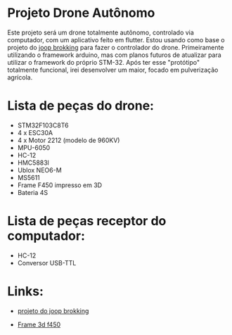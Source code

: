 # Projeto Drone Autônomo

Este projeto será um drone totalmente autônomo, controlado via computador, com um aplicativo feito em flutter. Estou usando como base o projeto do [joop brokking](http://brokking.net/) para fazer o controlador do drone. Primeiramente utilizando o framework arduino, mas com planos futuros de atualizar para utilizar o framework do próprio STM-32. Após ter esse "protótipo" totalmente funcional, irei desenvolver um maior, focado em pulverização agrícola.

# Lista de peças do drone:
- STM32F103C8T6
- 4 x ESC30A
- 4 x Motor 2212 (modelo de 960KV)
- MPU-6050
- HC-12
- HMC5883l
- Ublox NEO6-M
- MS5611
- Frame F450 impresso em 3D
- Bateria 4S

# Lista de peças receptor do computador:
- HC-12
- Conversor USB-TTL

# Links:
- [projeto do joop brokking](http://www.brokking.net/ymfc-32_auto_main.html)

- [Frame 3d f450](https://www.thingiverse.com/thing:264955)
